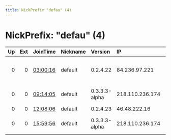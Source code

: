 ```yaml
---
title: NickPrefix "defau" (4)
---
```


# NickPrefix: "defau" (4)

|   Up |   Ext | JoinTime                                                                                            | Nickname   | Version       | IP              | AS                                  | CC   |   ORp |   Dirp | OS      | Contact   |   eFamMembers |
|-----:|------:|:----------------------------------------------------------------------------------------------------|:-----------|:--------------|:----------------|:------------------------------------|:-----|------:|-------:|:--------|:----------|--------------:|
|    0 |     0 | [03:00:16](https://metrics.torproject.org/rs.html#details/552FB22EC2A54A796F3F6B52968E564E93A615E7) | default    | 0.2.4.22      | 84.236.97.221   | DIGI Tavkozlesi es Szolgaltato Kft. | hu   |   443 |   9030 | Windows | None      |             1 |
|    0 |     0 | [09:14:05](https://metrics.torproject.org/rs.html#details/54056AAF91B4467FF7CC8505AB1669881B390171) | default    | 0.3.3.3-alpha | 218.110.236.174 | So-net Entertainment Corporation    | jp   | 18967 |      0 | Windows | None      |             1 |
|    0 |     0 | [12:08:06](https://metrics.torproject.org/rs.html#details/63B16D6478C5DBABF639AEC9A15D76E28827131B) | default    | 0.2.4.23      | 46.48.222.16    | Rostelecom                          | ru   |   443 |   9030 | Windows | None      |             1 |
|    0 |     0 | [15:59:56](https://metrics.torproject.org/rs.html#details/8DA78E7215D63B1F88B17826C3246E14D237E7DF) | default    | 0.3.3.3-alpha | 218.110.236.174 | So-net Entertainment Corporation    | jp   | 18967 |      0 | Windows | None      |             1 |
